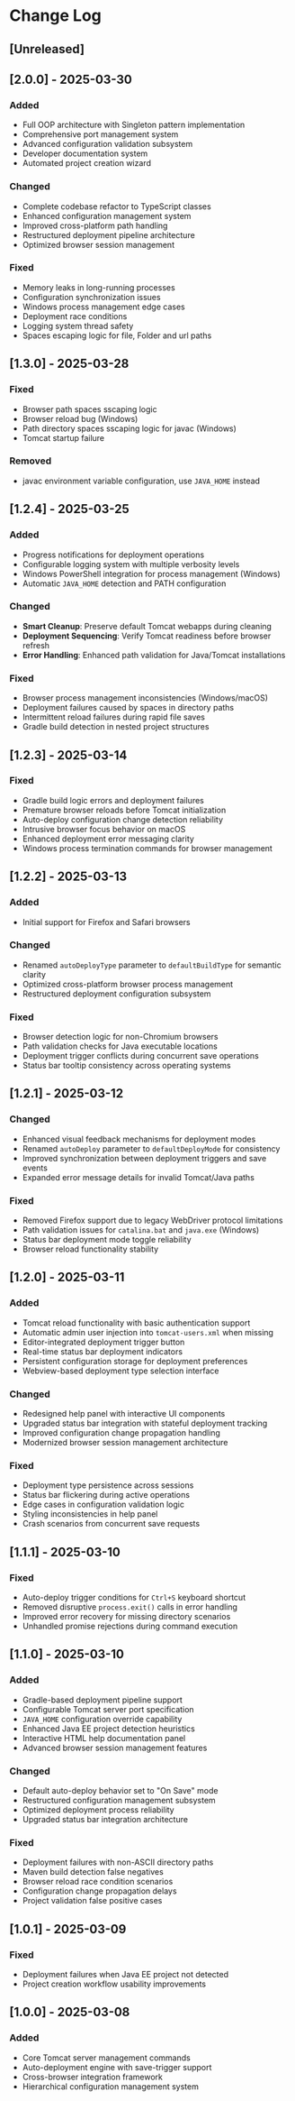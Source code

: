 # Change Log

## [Unreleased]

## [2.0.0] - 2025-03-30
### Added
- Full OOP architecture with Singleton pattern implementation
- Comprehensive port management system
- Advanced configuration validation subsystem
- Developer documentation system
- Automated project creation wizard

### Changed
- Complete codebase refactor to TypeScript classes
- Enhanced configuration management system
- Improved cross-platform path handling
- Restructured deployment pipeline architecture
- Optimized browser session management

### Fixed
- Memory leaks in long-running processes
- Configuration synchronization issues
- Windows process management edge cases
- Deployment race conditions
- Logging system thread safety
- Spaces escaping logic for file, Folder and url paths

## [1.3.0] - 2025-03-28
### Fixed
- Browser path spaces sscaping logic
- Browser reload bug (Windows)
- Path directory spaces sscaping logic for javac (Windows)
- Tomcat startup failure

### Removed
- javac environment variable configuration, use `JAVA_HOME` instead

## [1.2.4] - 2025-03-25  
### Added  
- Progress notifications for deployment operations  
- Configurable logging system with multiple verbosity levels  
- Windows PowerShell integration for process management (Windows)  
- Automatic `JAVA_HOME` detection and PATH configuration  

### Changed  
- **Smart Cleanup**: Preserve default Tomcat webapps during cleaning  
- **Deployment Sequencing**: Verify Tomcat readiness before browser refresh  
- **Error Handling**: Enhanced path validation for Java/Tomcat installations  

### Fixed  
- Browser process management inconsistencies (Windows/macOS)  
- Deployment failures caused by spaces in directory paths  
- Intermittent reload failures during rapid file saves  
- Gradle build detection in nested project structures  

## [1.2.3] - 2025-03-14  
### Fixed  
- Gradle build logic errors and deployment failures  
- Premature browser reloads before Tomcat initialization  
- Auto-deploy configuration change detection reliability  
- Intrusive browser focus behavior on macOS  
- Enhanced deployment error messaging clarity  
- Windows process termination commands for browser management  

## [1.2.2] - 2025-03-13  
### Added  
- Initial support for Firefox and Safari browsers  

### Changed  
- Renamed `autoDeployType` parameter to `defaultBuildType` for semantic clarity  
- Optimized cross-platform browser process management  
- Restructured deployment configuration subsystem  

### Fixed  
- Browser detection logic for non-Chromium browsers  
- Path validation checks for Java executable locations  
- Deployment trigger conflicts during concurrent save operations  
- Status bar tooltip consistency across operating systems  

## [1.2.1] - 2025-03-12  
### Changed  
- Enhanced visual feedback mechanisms for deployment modes  
- Renamed `autoDeploy` parameter to `defaultDeployMode` for consistency  
- Improved synchronization between deployment triggers and save events  
- Expanded error message details for invalid Tomcat/Java paths  

### Fixed  
- Removed Firefox support due to legacy WebDriver protocol limitations  
- Path validation issues for `catalina.bat` and `java.exe` (Windows)  
- Status bar deployment mode toggle reliability  
- Browser reload functionality stability  

## [1.2.0] - 2025-03-11  
### Added  
- Tomcat reload functionality with basic authentication support  
- Automatic admin user injection into `tomcat-users.xml` when missing  
- Editor-integrated deployment trigger button  
- Real-time status bar deployment indicators  
- Persistent configuration storage for deployment preferences  
- Webview-based deployment type selection interface  

### Changed  
- Redesigned help panel with interactive UI components  
- Upgraded status bar integration with stateful deployment tracking  
- Improved configuration change propagation handling  
- Modernized browser session management architecture  

### Fixed  
- Deployment type persistence across sessions  
- Status bar flickering during active operations  
- Edge cases in configuration validation logic  
- Styling inconsistencies in help panel  
- Crash scenarios from concurrent save requests  

## [1.1.1] - 2025-03-10  
### Fixed  
- Auto-deploy trigger conditions for `Ctrl+S` keyboard shortcut  
- Removed disruptive `process.exit()` calls in error handling  
- Improved error recovery for missing directory scenarios  
- Unhandled promise rejections during command execution  

## [1.1.0] - 2025-03-10  
### Added  
- Gradle-based deployment pipeline support  
- Configurable Tomcat server port specification  
- `JAVA_HOME` configuration override capability  
- Enhanced Java EE project detection heuristics  
- Interactive HTML help documentation panel  
- Advanced browser session management features  

### Changed  
- Default auto-deploy behavior set to "On Save" mode  
- Restructured configuration management subsystem  
- Optimized deployment process reliability  
- Upgraded status bar integration architecture  

### Fixed  
- Deployment failures with non-ASCII directory paths  
- Maven build detection false negatives  
- Browser reload race condition scenarios  
- Configuration change propagation delays  
- Project validation false positive cases  

## [1.0.1] - 2025-03-09  
### Fixed  
- Deployment failures when Java EE project not detected  
- Project creation workflow usability improvements  

## [1.0.0] - 2025-03-08  
### Added  
- Core Tomcat server management commands  
- Auto-deployment engine with save-trigger support  
- Cross-browser integration framework  
- Hierarchical configuration management system
